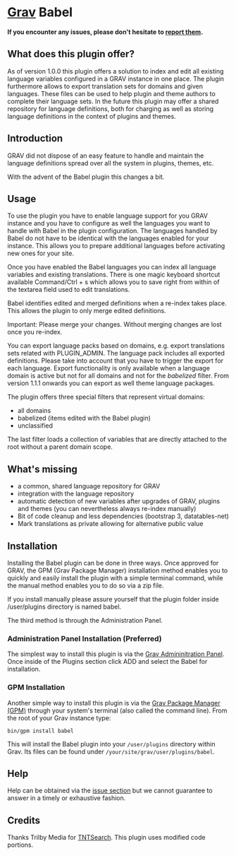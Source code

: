 # [Grav](http://getgrav.org) Babel

**If you encounter any issues, please don't hesitate
to [report
them](https://github.com/leotiger/grav-plugin-babel/issues).**


## What does this plugin offer?

As of version 1.0.0 this plugin offers a solution to index and edit all existing language variables configured in a GRAV instance
in one place. The plugin furthermore allows to export translation sets for domains and given languages. These files can be used to help
plugin and theme authors to complete their language sets. In the future this plugin may offer a shared repository for language definitions,
both for charging as well as storing language definitions in the context of plugins and themes.

## Introduction

GRAV did not dispose of an easy feature to handle and maintain the language definitions spread over all the system in plugins, themes, etc.

With the advent of the Babel plugin this changes a bit.

## Usage

To use the plugin you have to enable language support for you GRAV instance and you have to configure as well the languages you want to
handle with Babel in the plugin configuration. The languages handled by Babel do not have to be identical with the languages enabled for your
instance. This allows you to prepare additional languages before activating new ones for your site.

Once you have enabled the Babel languages you can index all language variables and existing translations. There is one magic keyboard shortcut
available Command/Ctrl + s which allows you to save right from within of the textarea field used to edit translations. 

Babel identifies edited and merged definitions when a re-index takes place. This allows the plugin to only merge edited definitions.

Important: Please merge your changes. Without merging changes are lost once you re-index.

You can export language packs based on domains, e.g. export translations sets related with PLUGIN_ADMIN. The language pack includes all exported
definitions. Please take into account that you have to trigger the export for each language. Export functionality is only available when a language domain
is active but not for all domains and not for the *babelized* filter. From version 1.1.1 onwards you can export as well theme language packages.

The plugin offers three special filters that represent virtual domains:

* all domains
* babelized (items edited with the Babel plugin)
* unclassified

The last filter loads a collection of variables that are directly attached to the root without a parent domain scope. 

## What's missing

* a common, shared language repository for GRAV
* integration with the language repository
* automatic detection of new variables after upgrades of GRAV, plugins and themes (you can nevertheless always re-index manually)
* Bit of code cleanup and less dependencies (bootstrap 3, datatables-net)
* Mark translations as private allowing for alternative public value

## Installation

Installing the Babel plugin can be done in three ways. Once approved for GRAV, the GPM (Grav Package Manager) installation method enables you to quickly and easily install the plugin with a simple terminal command, while the manual method enables you to do so via a zip file.

If you install manually please assure yourself that the plugin folder inside /user/plugins directory is named babel.

The third method is through the Administration Panel.

### Administration Panel Installation (Preferred)

The simplest way to install this plugin is via the [Grav Admininitration Panel](https://learn.getgrav.org/admin-panel/plugins). Once inside of the Plugins section click ADD and select the 
Babel for installation.


### GPM Installation

Another simple way to install this plugin is via the [Grav Package Manager (GPM)](http://learn.getgrav.org/advanced/grav-gpm) through your system's terminal (also called the command line).  From the root of your Grav instance type:

    bin/gpm install babel

This will install the Babel plugin into your `/user/plugins` directory within Grav. Its files can be found under `/your/site/grav/user/plugins/babel`.

## Help

Help can be obtained via the [issue section](https://github.com/leotiger/grav-plugin-babel/issues) but we cannot guarantee to answer in a timely or exhaustive fashion.

## Credits

Thanks Trilby Media for [TNTSearch](https://github.com/trilbymedia/grav-plugin-tntsearch). This plugin uses modified code portions.


